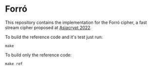 # Forró

This repository contains the implementation for the Forró cipher, a fast stream cipher proposed at [Asiacrypt 2022](https://link.springer.com/chapter/10.1007/978-3-031-22963-3_9).

To build the reference code and it's test just run:

```
make
```

To build only the reference code:

```
make ref
```